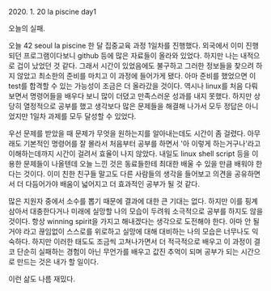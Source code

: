 2020\. 1. 20 la piscine day1

오늘의 실패.

오늘 42 seoul la piscine 한 달 집중교육 과정 1일차를 진행했다. 외국에서 이미 진행되던 프로그램이다보니
github 등에 많은 자료들이 올라와 있었다. 하지만 나는 내적으로 겁이 났었던 것 같다. 그래서 시간이 있었음에도
 불구하고 그러한 정보들을 찾으려 하지 않았고 최소한의 준비를 마치고 이 과정에 들어가게 됐다.
아마 준비를 했었으면 이 test를 합격할 수 있는 가능성이 조금은 더 올라갔을 것이다. 역시나 linux를 처음
다뤄보면서 명령어들을 배우다 보니 많이 더뎠고 만족스러운 성과를 내지 못했다. 하지만 상당히 열정적으로
공부를 했고 생각보다 많은 문제들을 해결해 나가서 모두 정답은 아니었지만 1일차 과제를 모두 달성할 수 있었다.


우선 문제를 받았을 때 문제가 무엇을 원하는지를 알아내는데도 시간이 좀 걸렸다. 아무래도 기본적인 명령어를
잘 몰라서 처음부터 공부를 하면서 '아 이렇게 하는거구나'라고 이해하는데까지 시간이 걸려서 효율이 나지 않았다.
내일도 linux shell script 등을 이용한 문제들이 나올텐데 오늘 느낀 것은 동료들한테 최대한 배울 수 있을 만큼 배워야 한다는 것이다. 이미 친한 친구들 말고도 다른 사람들의 생각을 들어보고 의견을 공유하면서 더 다듬어가야
배움이 넓어지고 더 효과적인 공부가 될 것 같다.


많은 지원자 중에서 소수를 뽑기 때문에 결과에 대한 큰 기대는 없다. 하지만 이를 핑계삼아서 대충한다거나
미래에 실망할 나의 모습이 두려워 소극적으로 공부를 하지도 않을 것이다. 항상 winning spirit을 가지고
해내겠다는 생각으로 도전해야 한다. 아마 안 될거야 라고 끊임없이 스스로를 위로하고 실망에 대해 대비하는
나의 모습은 너무나도 익숙하다. 하지만 이러한 태도도 조금씩 고쳐나가면서 더 적극적으로 배우고 이 과정이
결코 단순히 실패하는 경험이 아닌 무언가를 배우고 값진 추억이 되며 공부가 되는 시간으로 만드는 것은 내가 할 일이다.

이런 삶도 나름 재밌다.
